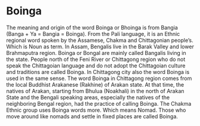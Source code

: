 # Boinga
The meaning and origin of the word Boinga or Bhoinga is from Bangia (Banga + Ya = Bangia = Boinga). From the Pali language, it is an Ethnic regional word spoken by the Assamese, Chakma and Chittagonian people’s. Which is Noun as term.
In Assam, Bengalis live in the Barak Valley and lower Brahmaputra region. Boinga or Bongal are mainly called Bangalis living in the state.
People north of the Feni River or Chittagong region who do not speak the Chittagoian language and do not adopt the Chittagoian culture and traditions are called Boinga. In Chittagong city also the word Boinga is used in the same sense. The word Boinga in Chittagong region comes from the local Buddhist Arakanese (Rakhine) of Arakan state. At that time, the natives of Arakan, starting from Bhulua (Noakhali) in the north of Arakan State and the Bengali speaking areas, especially the natives of the neighboring Bengal region, had the practice of calling Boinga.
The Chakma Ethnic group uses Boinga words more. Which means Nomad. Those who move around like nomads and settle in fixed places are called Boinga.
